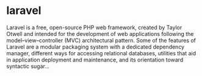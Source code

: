 # laravel
Laravel is a free, open-source PHP web framework, created by Taylor Otwell and intended for the development of web applications following the model–view–controller (MVC) architectural pattern. Some of the features of Laravel are a modular packaging system with a dedicated dependency manager, different ways for accessing relational databases, utilities that aid in application deployment and maintenance, and its orientation toward syntactic sugar...
